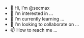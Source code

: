 - 👋 Hi, I’m @secmax
- 👀 I’m interested in ...
- 🌱 I’m currently learning ...
- 💞️ I’m looking to collaborate on ...
- 📫 How to reach me ...

<!---
secmax/secmax is a ✨ special ✨ repository because its `README.md` (this file) appears on your GitHub profile.
You can click the Preview link to take a look at your changes.
--->
